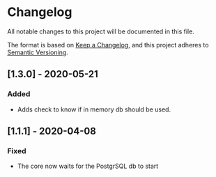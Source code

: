 # Changelog
All notable changes to this project will be documented in this file.

The format is based on [Keep a Changelog](https://keepachangelog.com/en/1.0.0/),
and this project adheres to [Semantic Versioning](https://semver.org/spec/v2.0.0.html).

## [1.3.0] - 2020-05-21
### Added
- Adds check to know if in memory db should be used.

## [1.1.1] - 2020-04-08
### Fixed
- The core now waits for the PostgrSQL db to start